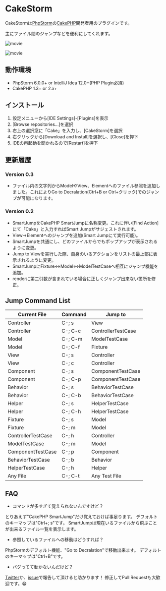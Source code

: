 # CakeStorm
CakeStormは[PhpStorm](http://www.jetbrains.com/phpstorm/)の[CakePHP](http://wwww.cakephp.org)開発者用のプラグインです。

主にファイル間のジャンプなどを便利にしてくれます。

![movie](https://github.com/nanapi/cake-storm/raw/master/images/presentation1.gif)

![movie](https://github.com/nanapi/cake-storm/raw/master/images/presentation2.gif)

## 動作環境
- PhpStorm 6.0.0+ or IntelliJ Idea 12.0+(PHP Plugin必須)
- CakePHP 1.3+ or 2.x+

## インストール
1. 設定メニューから[IDE Settings]-[Plugins]を表示
2. [Browse repositories...]を選択
3. 右上の選択窓に「Cake」を入力し、[CakeStorm]を選択
4. 右クリックから[Download and Install]を選択し、[Close]を押下
5. IDEの再起動を聞かれるので[Restart]を押下

## 更新履歴
### Version 0.3
- ファイル内の文字列からModelやView、Elementへのファイル参照を追加しました。これによりGo to Decralation(Ctrl+B or Ctrl+クリック)でのジャンプが可能になります。

### Version 0.2
- SmartJumpをCakePHP SmartJumpに名称変更。これに伴い[Find Action]にて「Cake」と入力すればSmart Jumpがサジェストされます。
- View→Elementへのジャンプを追加(Smart Jumpにて実行可能)。
- SmartJumpを共通にし、どのファイルからでもポップアップが表示されるように変更。
- Jump to Viewを実行した際、自身のいるアクションをリストの最上部に表示されるように変更。
- SmartJumpにFixture⇔Model⇔ModelTestCaseへ相互にジャンプ機能を追加。
- renderに第二引数が含まれている場合に正しくジャンプ出来ない箇所を修正。

## Jump Command List
| Current File | Command | Jump to |
| --- | --- | --- |
| Controller|C-; s| View |
| Controller|C-; C-c| ControllerTestCase |
| Model|C-; C-m| ModelTestCase |
| Model|C-; C-f| Fixture |
| View |C-; s| Controller |
| View |C-; c| Controller |
| Component |C-; s| ComponentTestCase |
| Component |C-; C-p| ComponentTestCase |
| Behavior |C-; s| BehaviorTestCase |
| Behavior |C-; C-b| BehaviorTestCase |
| Helper |C-; s| HelperTestCase |
| Helper |C-; C-h| HelperTestCase |
| Fixture |C-; s | Model |
| Fixture |C-; m | Model |
| ControllerTestCase |C-; h| Controller |
| ModelTestCase |C-; m| Model |
| ComponentTestCase |C-; p| Component |
| BehaviorTestCase |C-; b| Behavior |
| HelperTestCase |C-; h| Helper |
| Any File | C-; C-t | Any Test File |

## FAQ
- コマンドが多すぎて覚えられないんですけど？

とりあえず"CakePHP SmartJump"だけ覚えておけば事足ります。
デフォルトのキーマップは"Ctrl+; s"です。
SmartJumpは現在いるファイルから飛ぶことが出来るファイル一覧を表示します。

- 参照しているファイルへの移動はどうすれば？

PhpStormのデフォルト機能、"Go to Decralation"で移動出来ます。
デフォルトのキーマップは"Ctrl+B"です。

- バグってて動かないんだけど？

[Twitter](https://twitter.com/vexus2)か、[issue](https://github.com/nanapi/cake-storm/issues)で報告して頂けると助かります！
修正してPull Requestも大歓迎です。:grin:
